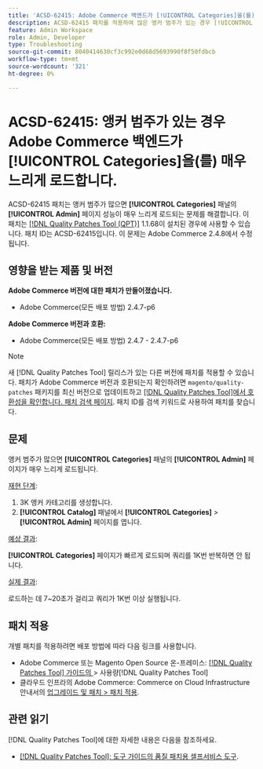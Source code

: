 ```yaml
---
title: 'ACSD-62415: Adobe Commerce 백엔드가 [!UICONTROL Categories]을(를) 매우 느리게 로드합니다.'
description: ACSD-62415 패치를 적용하여 많은 앵커 범주가 있는 경우 [!UICONTROL Categories] 패널의 [!UICONTROL Admin] 페이지 성능이 매우 느리게 로드되는 Adobe Commerce 문제를 해결합니다.
feature: Admin Workspace
role: Admin, Developer
type: Troubleshooting
source-git-commit: 8040414630cf3c992e0d68d5693990f8f50fdbcb
workflow-type: tm+mt
source-wordcount: '321'
ht-degree: 0%

---
```



# ACSD-62415: 앵커 범주가 있는 경우 Adobe Commerce 백엔드가 **[!UICONTROL Categories]**&#x200B;을(를) 매우 느리게 로드합니다.

ACSD-62415 패치는 앵커 범주가 많으면 **[!UICONTROL Categories]** 패널의 **[!UICONTROL Admin]** 페이지 성능이 매우 느리게 로드되는 문제를 해결합니다. 이 패치는 [[!DNL Quality Patches Tool (QPT)]](/help/tools/quality-patches-tool/quality-patches-tool-to-self-serve-quality-patches.md) 1.1.68이 설치된 경우에 사용할 수 있습니다. 패치 ID는 ACSD-62415입니다. 이 문제는 Adobe Commerce 2.4.8에서 수정됩니다.

## 영향을 받는 제품 및 버전

**Adobe Commerce 버전에 대한 패치가 만들어졌습니다.**

* Adobe Commerce(모든 배포 방법) 2.4.7-p6

**Adobe Commerce 버전과 호환:**

* Adobe Commerce(모든 배포 방법) 2.4.7 - 2.4.7-p6

>[!NOTE]
>
>새 [!DNL Quality Patches Tool] 릴리스가 있는 다른 버전에 패치를 적용할 수 있습니다. 패치가 Adobe Commerce 버전과 호환되는지 확인하려면 `magento/quality-patches` 패키지를 최신 버전으로 업데이트하고 [[!DNL Quality Patches Tool]에서 호환성을 확인합니다. 패치 검색 페이지](https://experienceleague.adobe.com/tools/commerce-quality-patches/index.html?lang=ko). 패치 ID를 검색 키워드로 사용하여 패치를 찾습니다.

## 문제

앵커 범주가 많으면 **[!UICONTROL Categories]** 패널의 **[!UICONTROL Admin]** 페이지가 매우 느리게 로드됩니다.

<u>재현 단계</u>:

1. 3K 앵커 카테고리를 생성합니다.
1. **[!UICONTROL Catalog]** 패널에서 **[!UICONTROL Categories]** > **[!UICONTROL Admin]** 페이지를 엽니다.

<u>예상 결과</u>:

**[!UICONTROL Categories]** 페이지가 빠르게 로드되며 쿼리를 1K번 반복하면 안 됩니다.

<u>실제 결과</u>:

로드하는 데 7~20초가 걸리고 쿼리가 1K번 이상 실행됩니다.

## 패치 적용

개별 패치를 적용하려면 배포 방법에 따라 다음 링크를 사용합니다.

* Adobe Commerce 또는 Magento Open Source 온-프레미스: [[!DNL Quality Patches Tool]  가이드의 &#x200B;](/help/tools/quality-patches-tool/usage.md)> 사용량[!DNL Quality Patches Tool]
* 클라우드 인프라의 Adobe Commerce: Commerce on Cloud Infrastructure 안내서의 [업그레이드 및 패치 > 패치 적용](https://experienceleague.adobe.com/docs/commerce-cloud-service/user-guide/develop/upgrade/apply-patches.html?lang=ko).

## 관련 읽기

[!DNL Quality Patches Tool]에 대한 자세한 내용은 다음을 참조하세요.

* [[!DNL Quality Patches Tool]: 도구 가이드의 품질 패치용 셀프서비스 도구](/help/tools/quality-patches-tool/quality-patches-tool-to-self-serve-quality-patches.md).
